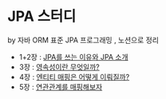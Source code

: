 # JPA 스터디
by 자바 ORM 표준 JPA 프로그래밍 , 노션으로 정리
- 1+2장 : [JPA를 쓰는 이유와 JPA 소개](https://chestnut-equinox-ac9.notion.site/JPA-JPA-29d2182bd6274ad1a630b6cb243a9830)
- 3장 : [영속성이란 무엇일까?](https://chestnut-equinox-ac9.notion.site/9c61ca3ab187493389ca0998e825b10f)
- 4장 : [엔티티 매핑은 어떻게 이뤄질까?](https://chestnut-equinox-ac9.notion.site/JPA-69185a940e504e8aa1635d8e81b77c65)
- 5장 : [연관관계를 매핑해보자](https://chestnut-equinox-ac9.notion.site/1a14c07d392c49f2a05e77254d340a0c)
